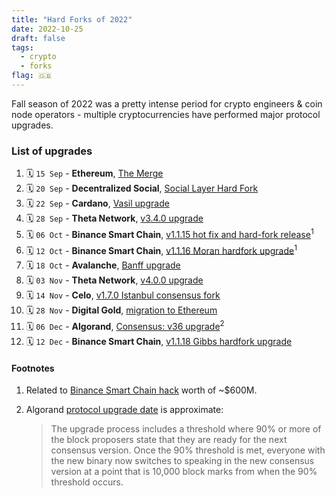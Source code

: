 ```yaml
---
title: "Hard Forks of 2022"
date: 2022-10-25
draft: false
tags:
  - crypto
  - forks
flag: 🇬🇧
---
```


Fall season of 2022 was a pretty intense period for crypto engineers & coin node operators - multiple cryptocurrencies have performed major protocol upgrades.

<!--more-->

### List of upgrades

1. 🗓️ `15 Sep` - **Ethereum**, [The Merge](https://ethereum.org/en/upgrades/merge/)
1. 🗓️ `20 Sep` - **Decentralized Social**, [Social Layer Hard Fork](https://twitter.com/desoprotocol/status/1571914615302553601)
1. 🗓️ `22 Sep` - **Cardano**, [Vasil upgrade](https://iohk.io/en/blog/posts/2022/09/16/vasil-what-to-expect/)
1. 🗓️ `28 Sep` - **Theta Network**, [v3.4.0 upgrade](https://medium.com/theta-network/theta-v3-4-0-28e1bc7eaa24)
1. 🗓️ `06 Oct` - **Binance Smart Chain**, [v1.1.15 hot fix and hard-fork release](https://github.com/bnb-chain/bsc/releases/tag/v1.1.15)<sup>1</sup>
1. 🗓️ `12 Oct` - **Binance Smart Chain**, [v1.1.16 Moran hardfork upgrade](https://github.com/bnb-chain/bsc/releases/tag/v1.1.16)<sup>1</sup>
1. 🗓️ `18 Oct` - **Avalanche**, [Banff upgrade](https://github.com/ava-labs/avalanchego/releases/tag/v1.9.0)
1. 🗓️ `03 Nov` - **Theta Network**, [v4.0.0 upgrade](https://medium.com/theta-network/theta-v4-0-0-8e25a67d9183)
1. 🗓️ `14 Nov` - **Celo**, [v1.7.0 Istanbul consensus fork](https://github.com/celo-org/celo-blockchain/releases/tag/v1.7.0)
1. 🗓️ `28 Nov` - **Digital Gold**, [migration to Ethereum](https://dgld.ch/news/digital-gold-token-to-relaunch-on-the-ethereum-network)
1. 🗓️ `06 Dec` - **Algorand**, [Consensus: v36 upgrade](https://github.com/algorand/go-algorand/releases/tag/v3.12.2-stable)<sup>2</sup>
1. 🗓️ `12 Dec` - **Binance Smart Chain**, [v1.1.18 Gibbs hardfork upgrade](https://github.com/bnb-chain/bsc/releases/tag/v1.1.18)

#### Footnotes

1. Related to [Binance Smart Chain hack](https://twitter.com/0xfoobar/status/1578140914283065344) worth of ~$600M.
2. Algorand [protocol upgrade date](https://www.algorand.foundation/news/v2-upgrade-process) is approximate: 

    > The upgrade process includes a threshold where 90% or more of the block proposers state that they are ready for the next consensus version. Once the 90% threshold is met, everyone with the new binary now switches to speaking in the new consensus version at a point that is 10,000 block marks from when the 90% threshold occurs.